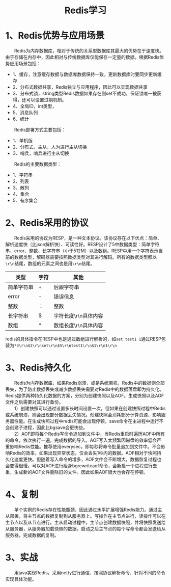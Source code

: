 # <center>Redis学习</center>

# 1、Redis优势与应用场景
&emsp;&emsp;Redis为内存数据库，相对于传统的关系型数据库其最大的优势在于速度快。由于存储在内存中，因此相对与传统数据库仅能保存一定量的数据。根据Redis优势应用场景包括：
- 1、缓存，注意缓存数据与数据库数据保持一致，更新数据库时要同步更新缓存
- 2、分布式数据共享，Redis独立与应用程序，因此可以实现数据共享
- 3、分布式锁，string类型Redis数据如果存在则set不成功，保证锁唯一被获得，还可以设置过期机制。
- 4、全局ID，int类型，
- 5、消息队列
- 6、统计

&emsp;&emsp;Redis部署方式主要包括：
- 1、单机版
- 2、分布式，主从，人为进行主从切换
- 3、哨兵，哨兵进行主从切换

&emsp;&emsp;Redis的主要数据类型：
- 1、字符串
- 2、列表
- 3、散列
- 4、集合
- 5、有序集合

# 2、Redis采用的协议
&emsp;&emsp;Redis采用的协议为RESP，是一种文本协议。该协议存在以下优点：简单、解析速度快（比json解析快）、可读性好。RESP设计了5中数据类型：简单字符串、error、整数、长字符串（小于512M）以及数组。RESP中用一个字符表示当前的数据类型，解码器需要按照数据类型对其进行解码。所有的数据类型都以`\r\n`结尾，数组的元素之间也是用`\r\n`结尾。

| 类型 | 字符 | 其他 |
| ---- | ---- | --- |
| 简单字符串 | + | 后跟字符串 |
| error	| - | 错误信息 |
| 整数	| ： | 整数 |
| 长字符串	| $ | 字符长度\r\n具体内容 |
| 数组	| * | 数组长度\r\n具体内容 |

redis的具体指令在RESP中也是通过数组进行解析的，如`set test1 1`通过RESP包装为`*3\r\n$3\r\nset\r\n$5\r\ntest1\r\n$1\r\n1\r\n`

# 3、Redis持久化
&emsp;&emsp;Redis为内存数据库，如果Redis崩溃，或是系统宕机，Redis中的数据则全部丢失，为了防止数据丢失或减少数据丢失需要对Redis中的数据落盘即为持久化。Redis提供两种持久化数据的方案，分别为创建快照以及AOF。生成快照以及AOF文件之后需要对其进行备份。  
&emsp;&emsp;1）创建快照可以通过设置多长时间设置一次，但如果在创建快照过程中Redis或系统崩溃，则会出现部分数据丢失情况。创建快照会消耗部分计算资源，影响服务器性能。在生成快照过程中redis可能会出现停顿，save命令在主进程中运行不会创建子进程，因此比bgsave会更快些。  
&emsp;&emsp;2）AOF即将每个Redis写命令追加到文件中，当Redis重启时遍历AOF中所有的命令，依次执行一遍，完成数据的导入。AOF写入太频繁因磁盘的效率低会严重影响Redis性能。推荐使用everysec，即每秒将命令批量追加到文件中。不会影响Redis的效率，如果出现异常状态，仅会丢失1秒内的数据。AOF相对于快照持久化速度更快。但随着写入命令的增多，AOF文件会不断增大，数据恢复过程也会变得很慢。可以对AOF进行瘦身bgrewriteaof命令，会新启一个进程进行去重，生成新的AOF文件删除旧的文件。因此如果AOF很大也会存在停顿。

# 4、复制
&emsp;&emsp;单个实例的Redis存在性能瓶颈，因此通过水平扩展增强Redis能力。通过主从部署，将主节点的数据复制到从服务器上。写操作在主节点进行，读操作可以在主节点以及从节点进行。主从启动过程中，主节点创建数据快照，并将快照发送给从服务器，从服务器加载快照的数据。启动之后主节点的每个写命令都会发送给从服务器，完成数据的复制。


# 3、实战
&emsp;&emsp;用java实现Redis，采用netty进行通信、按照协议解析命令、针对不同的命令实现具体功能。